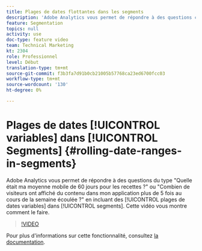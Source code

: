 ```yaml
---
title: Plages de dates flottantes dans les segments
description: 'Adobe Analytics vous permet de répondre à des questions comme : Quelle était ma moyenne mobile de 60 jours pour les recettes ? ou - Combien de visiteurs ont consulté du contenu dans mon application plus de 5 fois au cours de la semaine écoulée ? en incluant des plages de dates variables dans les segments. Cette vidéo vous montre comment le faire.'
feature: Segmentation
topics: null
activity: use
doc-type: feature video
team: Technical Marketing
kt: 2304
role: Professionnel
level: Début
translation-type: tm+mt
source-git-commit: f3b3fa7d91b0cb21005b57768ca23ed6700fcc03
workflow-type: tm+mt
source-wordcount: '130'
ht-degree: 0%

---
```



# Plages de dates [!UICONTROL variables] dans [!UICONTROL Segments] {#rolling-date-ranges-in-segments}

Adobe Analytics vous permet de répondre à des questions du type &quot;Quelle était ma moyenne mobile de 60 jours pour les recettes ?&quot; ou &quot;Combien de visiteurs ont affiché du contenu dans mon application plus de 5 fois au cours de la semaine écoulée ?&quot; en incluant des [!UICONTROL plages de dates variables] dans [!UICONTROL segments]. Cette vidéo vous montre comment le faire.

>[!VIDEO](https://video.tv.adobe.com/v/25403/?quality=12)

Pour plus d&#39;informations sur cette fonctionnalité, consultez [la documentation](https://marketing.adobe.com/resources/help/en_US/analytics/segment/index.html?f=seg_build_ui).
